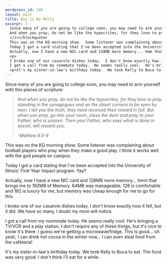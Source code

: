 ```yaml
--- 
wordpress_id: 185
layout: post
title: Day 11 No Molly
excerpt: |-
  Since many of you are going to college soon, you may need to arm yourself with this pieces of scripture:<blockquote><i>
  And when you pray, do not be like the hypocrites, for they love to pray standing in the synagogues and on the street corners to be seen by men.  I tell you the truth, they have received their reward in full.  But when you pray, go into your room, close the door and pray to your Father, who is unseen.  Then your Father, who sees what is done in secret, will reward you.<p>-Mathew 6:5-6
  </i></blockquote>
  This was on the KQ morning show.  Some listener was complaining about football players who pray when they make a good play.  I think it works well with the god people on campus.<p>
  Today I got a card stating that I've been accepted into the University of Illinois' First Year Impact program.  Yay?<p>
  Actually, now I have a new NIC card and 128MB more memory... hmm that brings me to 192MB of Memory.  64MB was manageable, 128 is comfortable and 192 is luxury for me, but memory was cheap enough for me to go for this.
  <p>
  I broke one of our casarole dishes today.  I don't know exactly how it fell, but it did.  We have so many, I doubt my mom will notice.<p>
  I got a call from my roommate today.  He seems really cool.  He's bringing a TV/VCR and a play station.  I don't require any of these things, but it's nice to know it's there.  I guess we're getting a microwave/fridge.  This is good... oh yeah, I can drink hot cocoa in the winter now... I can even steal food from the cafeteria!
  <p>It's my sister-in-law's birthday today.  We took Kelly to Buca to eat.  The food was very good.  I don't think I'll eat for a while.
---
```

Since many of you are going to college soon, you may need to arm yourself with this pieces of scripture:<blockquote><i>
And when you pray, do not be like the hypocrites, for they love to pray standing in the synagogues and on the street corners to be seen by men.  I tell you the truth, they have received their reward in full.  But when you pray, go into your room, close the door and pray to your Father, who is unseen.  Then your Father, who sees what is done in secret, will reward you.<p>-Mathew 6:5-6
</i></blockquote>
This was on the KQ morning show.  Some listener was complaining about football players who pray when they make a good play.  I think it works well with the god people on campus.<p>
Today I got a card stating that I've been accepted into the University of Illinois' First Year Impact program.  Yay?<p>
Actually, now I have a new NIC card and 128MB more memory... hmm that brings me to 192MB of Memory.  64MB was manageable, 128 is comfortable and 192 is luxury for me, but memory was cheap enough for me to go for this.
<p>
I broke one of our casarole dishes today.  I don't know exactly how it fell, but it did.  We have so many, I doubt my mom will notice.<p>
I got a call from my roommate today.  He seems really cool.  He's bringing a TV/VCR and a play station.  I don't require any of these things, but it's nice to know it's there.  I guess we're getting a microwave/fridge.  This is good... oh yeah, I can drink hot cocoa in the winter now... I can even steal food from the cafeteria!
<p>It's my sister-in-law's birthday today.  We took Kelly to Buca to eat.  The food was very good.  I don't think I'll eat for a while.
